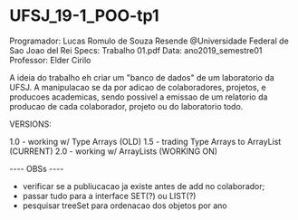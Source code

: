 # UFSJ_19-1_POO-tp1

Programador: Lucas Romulo de Souza Resende
@Universidade Federal de Sao Joao del Rei
Specs: Trabalho 01.pdf
Data: ano2019_semestre01
Professor: Elder Cirilo


A ideia do trabalho eh criar um "banco de dados" de um laboratorio da UFSJ.
A manipulacao se da por adicao de colaboradores, projetos, e producoes academicas,
  sendo possivel a emissao de um relatorio da producao de cada colaborador,
  projeto ou do laboratorio todo. 
  
  
  
VERSIONS:

1.0 - working w/ Type Arrays  (OLD)
1.5 - trading Type Arrays to ArrayList (CURRENT)
2.0 - working w/ ArrayLists   (WORKING ON)




---- OBSs ----
- verificar se a publiucacao ja existe antes de add no colaborador;
- passar tudo para a interface SET(?) ou LIST(?)
- pesquisar treeSet para ordenacao dos objetos por ano


